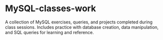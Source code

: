 # MySQL-classes-work
A collection of MySQL exercises, queries, and projects completed during class sessions. Includes practice with database creation, data manipulation, and SQL queries for learning and reference.
